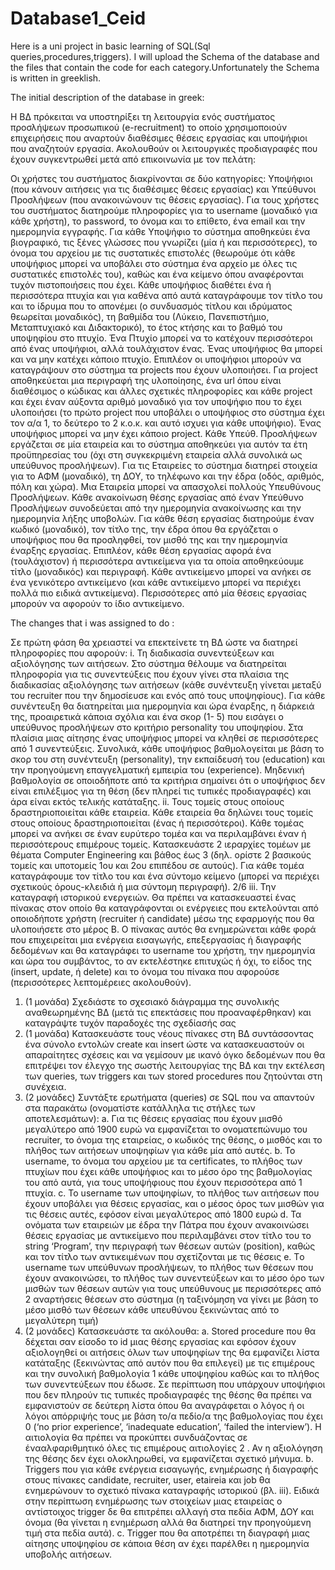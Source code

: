 # Database1_Ceid

Here is a uni project in basic learning of SQL(Sql queries,procedures,triggers).
I will upload the Schema of the database and the files that contain the code for each category.Unfortunately the Schema is written in greeklish.

The initial description of the database in greek:

Η ΒΔ πρόκειται να υποστηρίξει τη λειτουργία ενός συστήματος προσλήψεων προσωπικού
(e-recruitment) το οποίο χρησιμοποιούν επιχειρήσεις που αναρτούν διαθέσιμες θέσεις
εργασίας και υποψήφιοι που αναζητούν εργασία. Ακολουθούν οι λειτουργικές
προδιαγραφές που έχουν συγκεντρωθεί μετά από επικοινωνία με τον πελάτη:


Οι χρήστες του συστήματος διακρίνονται σε δύο κατηγορίες: Υποψήφιοι (που κάνουν
αιτήσεις για τις διαθέσιμες θέσεις εργασίας) και Υπεύθυνοι Προσλήψεων (που ανακοινώνουν
τις θέσεις εργασίας). Για τους χρήστες του συστήματος διατηρούμε πληροφορίες για το
username (μοναδικό για κάθε χρήστη), το password, το όνομα και το επίθετο, ένα email και την
ημερομηνία εγγραφής. Για κάθε Υποψήφιο το σύστημα αποθηκεύει ένα βιογραφικό, τις ξένες
γλώσσες που γνωρίζει (μία ή και περισσότερες), το όνομα του αρχείου με τις συστατικές
επιστολές (θεωρούμε ότι κάθε υποψήφιος μπορεί να υποβάλει στο σύστημα ένα αρχείο με
όλες τις συστατικές επιστολές του), καθώς και ένα κείμενο όπου αναφέρονται τυχόν
πιστοποιήσεις που έχει.
Κάθε υποψήφιος διαθέτει ένα ή περισσότερα πτυχία και για καθένα από αυτά
καταγράφουμε τον τίτλο του και το ίδρυμα που το απονέμει (ο συνδυασμός τίτλου και
ιδρύματος θεωρείται μοναδικός), τη βαθμίδα του (Λύκειο, Πανεπιστήμιο, Μεταπτυχιακό και
Διδακτορικό), το έτος κτήσης και το βαθμό του υποψηφίου στο πτυχίο. Ένα Πτυχίο μπορεί να
το κατέχουν περισσότεροι από ένας υποψήφιοι, αλλά τουλάχιστον ένας. Ένας υποψήφιος θα
μπορεί και να μην κατέχει κάποιο πτυχίο.
Επιπλέον οι υποψήφιοι μπορούν να καταγράψουν στο σύστημα τα projects που έχουν
υλοποιήσει. Για project αποθηκεύεται μια περιγραφή της υλοποίησης, ένα url όπου είναι
διαθέσιμος ο κώδικας και άλλες σχετικές πληροφορίες και κάθε project και έχει έναν αύξοντα
αριθμό μοναδικό για τον υποψήφιο που το έχει υλοποιήσει (το πρώτο project που υποβάλει ο
υποψήφιος στο σύστημα έχει τον α/α 1, το δεύτερο το 2 κ.ο.κ. και αυτό ισχυει για κάθε
υποψήφιο). Ένας υποψήφιος μπορεί να μην έχει κάποιο project.
Κάθε Υπεύθ. Προσλήψεων εργάζεται σε μία εταιρεία και το σύστημα αποθηκεύει για αυτόν
τα έτη προϋπηρεσίας του (όχι στη συγκεκριμένη εταιρεία αλλά συνολικά ως υπεύθυνος
προσλήψεων). Για τις Εταιρείες το σύστημα διατηρεί στοιχεία για το ΑΦΜ (μοναδικό), τη ΔΟΥ,
το τηλέφωνο και την έδρα (οδός, αριθμός, πόλη και χώρα). Μια Εταιρεία μπορεί να απασχολεί
πολλούς Υπευθύνους Προσλήψεων. Κάθε ανακοίνωση θέσης εργασίας από έναν Υπεύθυνο
Προσλήψεων συνοδεύεται από την ημερομηνία ανακοίνωσης και την ημερομηνία λήξης
υποβολών.
Για κάθε θέση εργασίας διατηρούμε έναν κωδικό (μοναδικό), τον τίτλο της, την έδρα όπου
θα εργάζεται ο υποψήφιος που θα προσληφθεί, τον μισθό της και την ημερομηνία έναρξης
εργασίας. Επιπλέον, κάθε θέση εργασίας αφορά ένα (τουλάχιστον) ή περισσότερα αντικείμενα
για τα οποία αποθηκεύουμε τίτλο (μοναδικός) και περιγραφή. Κάθε αντικείμενο μπορεί να
ανήκει σε ένα γενικότερο αντικείμενο (και κάθε αντικείμενο μπορεί να περιέχει πολλά πιο
ειδικά αντικείμενα). Περισσότερες από μία θέσεις εργασίας μπορούν να αφορούν το ίδιο
αντικείμενο. 



The changes that i was assigned to do :


Σε πρώτη φάση θα χρειαστεί να επεκτείνετε τη ΒΔ ώστε να διατηρεί πληροφορίες που αφορούν:
i. Τη διαδικασία συνεντεύξεων και αξιολόγησης των αιτήσεων. Στο σύστημα θέλουμε να
διατηρείται πληροφορία για τις συνεντεύξεις που έχουν γίνει στα πλαίσια της διαδικασίας
αξιολόγησης των αιτήσεων (κάθε συνέντευξη γίνεται μεταξύ του recruiter που την
δημοσίευσε και ενός από τους υποψηφίους). Για κάθε συνέντευξη θα διατηρείται μια
ημερομηνία και ώρα έναρξης, η διάρκειά της, προαιρετικά κάποια σχόλια και ένα σκορ (1-
5) που εισάγει ο υπεύθυνος προσλήψεων στο κριτήριο personality του υποψηφίου. Στα
πλαίσια μιας αίτησης ένας υποψήφιος μπορεί να κληθεί σε περισσότερες από 1
συνεντεύξεις. Συνολικά, κάθε υποψήφιος βαθμολογείται με βάση το σκορ του στη
συνέντευξη (personality), την εκπαίδευσή του (education) και την προηγούμενη
επαγγελματική εμπειρία του (experience). Μηδενική βαθμολογία σε οποιοδήποτε από τα
κριτήρια σημαίνει ότι ο υποψήφιος δεν είναι επιλέξιμος για τη θέση (δεν πληρεί τις τυπικές
προδιαγραφές) και άρα είναι εκτός τελικής κατάταξης.
ii. Τους τομείς στους οποίους δραστηριοποιείται κάθε εταιρεία. Κάθε εταιρεία θα δηλώνει
τους τομείς στους οποίους δραστηριοποιείται (ένας ή περισσότεροι). Κάθε τομέας μπορεί
να ανήκει σε έναν ευρύτερο τομέα και να περιλαμβάνει έναν ή περισσότερους επιμέρους
τομείς. Κατασκευάστε 2 ιεραρχίες τομέων με θέματα Computer Engineering και βάθος έως
3 (δηλ. ορίστε 2 βασικούς τομείς και υποτομείς 1ου και 2ου επιπέδου σε αυτούς). Για κάθε
τομέα καταγράφουμε τον τίτλο του και ένα σύντομο κείμενο (μπορεί να περιέχει σχετικούς
όρους-κλειδιά ή μια σύντομη περιγραφή).
2/6
iii. Την καταγραφή ιστορικού ενεργειών. Θα πρέπει να κατασκευαστεί ένας πίνακας στον
οποίο θα καταγράφονται οι ενέργειες που εκτελούνται από οποιοδήποτε χρήστη (recruiter
ή candidate) μέσω της εφαρμογής που θα υλοποιήσετε στο μέρος Β. Ο πίνακας αυτός θα
ενημερώνεται κάθε φορά που επιχειρείται μια ενέργεια εισαγωγής, επεξεργασίας ή
διαγραφής δεδομένων και θα καταγράφει το username του χρήστη, την ημερομηνία και
ώρα του συμβάντος, το αν εκτελέστηκε επιτυχώς ή όχι, το είδος της (insert, update, ή
delete) και το όνομα του πίνακα που αφορούσε (περισσότερες λεπτομέρειες ακολουθούν).
1. (1 μονάδα) Σχεδιάστε το σχεσιακό διάγραμμα της συνολικής αναθεωρημένης ΒΔ (μετά τις
επεκτάσεις που προαναφέρθηκαν) και καταγράψτε τυχόν παραδοχές της σχεδίασής σας
2. (1 μονάδα) Κατασκευάστε τους νέους πίνακες στη ΒΔ συντάσσοντας ένα σύνολο εντολών
create και insert ώστε να κατασκευαστούν οι απαραίτητες σχέσεις και να γεμίσουν με ικανό
όγκο δεδομένων που θα επιτρέψει τον έλεγχο της σωστής λειτουργίας της ΒΔ και την
εκτέλεση των queries, των triggers και των stored procedures που ζητούνται στη συνέχεια.
3. (2 μονάδες) Συντάξτε ερωτήματα (queries) σε SQL που να απαντούν στα παρακάτω
(ονοματίστε κατάλληλα τις στήλες των αποτελεσμάτων):
a. Για τις θέσεις εργασίας που έχουν μισθό μεγαλύτερο από 1900 ευρώ να
εμφανίζεται το ονοματεπώνυμο του recruiter, το όνομα της εταιρείας, ο κωδικός
της θέσης, ο μισθός και το πλήθος των αιτήσεων υποψηφίων για κάθε μία από
αυτές.
b. To username, το όνομα του αρχείου με τα certificates, το πλήθος των πτυχίων που
έχει κάθε υποψήφιος και το μέσο όρο της βαθμολογίας του από αυτά, για τους
υποψήφιους που έχουν περισσότερα από 1 πτυχία.
c. Το username των υποψηφίων, το πλήθος των αιτήσεων που έχουν υποβάλει για
θέσεις εργασίας, και ο μέσος όρος των μισθών για τις θέσεις αυτές, εφόσον είναι
μεγαλύτερος από 1800 ευρώ
d. Τα ονόματα των εταιρειών με έδρα την Πάτρα που έχουν ανακοινώσει θέσεις
εργασίας με αντικείμενο που περιλαμβάνει στον τίτλο του το string ‘Program’, την
περιγραφή των θέσεων αυτών (position), καθώς και τον τίτλο των αντικειμένων που
σχετίζονται με τις θέσεις
e. Tο username των υπεύθυνων προσλήψεων, το πλήθος των θέσεων που έχουν
ανακοινώσει, το πλήθος των συνεντεύξεων και το μέσο όρο των μισθών των
θέσεων αυτών για τους υπεύθυνους με περισσότερες από 2 αναρτήσεις θέσεων
στο σύστημα (η ταξινόμηση να γίνει με βάση το μέσο μισθό των θέσεων κάθε
υπευθύνου ξεκινώντας από το μεγαλύτερη τιμή)
4. (2 μονάδες) Κατασκευάστε τα ακόλουθα:
a. Stored procedure που θα δέχεται σαν είσοδο το id μιας θέσης εργασίας και εφόσον
έχουν αξιολογηθεί οι αιτήσεις όλων των υποψηφίων της θα εμφανίζει λίστα
κατάταξης (ξεκινώντας από αυτόν που θα επιλεγεί) με τις επιμέρους και την
συνολική βαθμολογία
1
κάθε υποψηφίου καθώς και το πλήθος των συνεντεύξεων
που έδωσε. Σε περίπτωση που υπάρχουν υποψήφιοι που δεν πληρούν τις τυπικές
προδιαγραφές της θέσης θα πρέπει να εμφανιστούν σε δεύτερη λίστα όπου θα
αναγράφεται ο λόγος ή οι λόγοι απόρριψής τους με βάση το/α πεδίο/α της
βαθμολογίας που έχει 0 (‘no prior experience’, ‘inadequate education’, ‘failed the
interview’). Η αιτιολογία θα πρέπει να προκύπτει συνδυάζοντας σε ένααλφαριθμητικό όλες τις επιμέρους αιτιολογίες
2
. Αν η αξιολόγηση της θέσης δεν έχει
ολοκληρωθεί, να εμφανίζεται σχετικό μήνυμα.
b. Triggers που για κάθε ενέργεια εισαγωγής, ενημέρωσης ή διαγραφής στους πίνακες
candidate, recruiter, user, etaireia και job θα ενημερώνουν το σχετικό πίνακα
καταγραφής ιστορικού (βλ. iii). Ειδικά στην περίπτωση ενημέρωσης των στοιχείων
μιας εταιρείας ο αντίστοιχος trigger δε θα επιτρέπει αλλαγή στα πεδία ΑΦΜ, ΔΟΥ
και όνομα (θα γίνεται η ενημέρωση αλλά θα διατηρεί την προηγούμενη τιμή στα
πεδία αυτά).
c. Trigger που θα αποτρέπει τη διαγραφή μιας αίτησης υποψηφίου σε κάποια θέση αν
έχει παρέλθει η ημερομηνία υποβολής αιτήσεων. 

